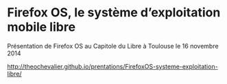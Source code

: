 Firefox OS, le système d’exploitation mobile libre
====================

Présentation de Firefox OS au Capitole du Libre à Toulouse le 16 novembre 2014

http://theochevalier.github.io/prentations/FirefoxOS-systeme-exploitation-libre/
